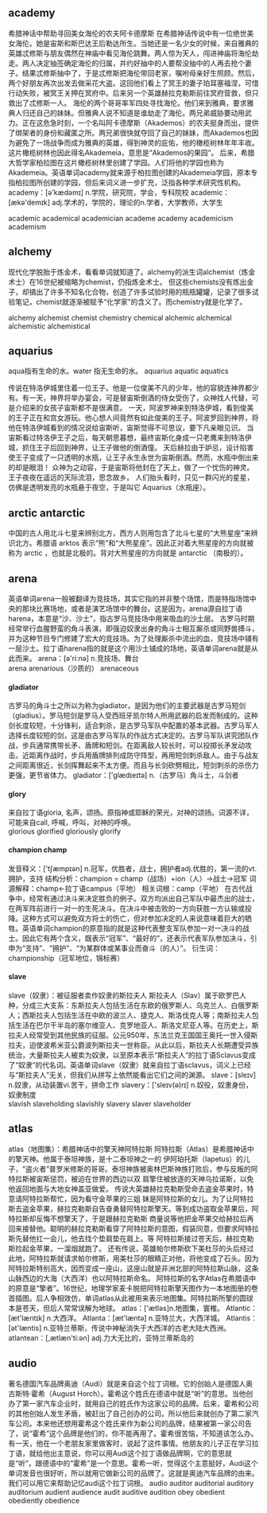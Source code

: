 ## academy 
希腊神话中帮助寻回美女海伦的农夫阿卡德摩斯
在希腊神话传说中有一位绝世美女海伦。她是宙斯和斯巴达王后勒达所生。当她还是一名少女的时候，来自雅典的英雄忒修斯与朋友偶然在神庙中看见海伦跳舞。两人惊为天人，闯进神庙将海伦劫走。两人决定抽签确定海伦的归属，并约好抽中的人要帮没抽中的人再去抢个妻子。结果忒修斯抽中了，于是忒修斯把海伦带回老家，嘱咐母亲好生照顾。然后，两个好朋友再次出发去做采花大盗。这回他们看上了冥王的妻子珀耳塞福涅，可惜行动失败，被冥王关押在冥府中。后来另一个英雄赫拉克勒斯前往冥府营救，但只救出了忒修斯一人。 海伦的两个哥哥率军四处寻找海伦。他们来到雅典，要求雅典人归还自己的妹妹。但雅典人说不知道是谁劫走了海伦。两兄弟威胁要动用武力。正在这危急时刻，一个名叫阿卡德摩斯（Akademos）的农夫挺身而出，提供了绑架者的身份和藏匿之所。两兄弟很快就夺回了自己的妹妹，而Akademos也因为避免了一场战争而成为雅典的英雄，得到神灵的庇佑，他的橄榄树林年年丰收。这片橄榄树林也因此得名Akademeia，意思是“Akademos的果园”。 后来，希腊大哲学家柏拉图在这片橄榄树林里创建了学园。人们将他的学园也称为Akademeia。英语单词academy就来源于柏拉图创建的Akademeia学园，原本专指柏拉图所创建的学园，但后来词义进一步扩充，泛指各种学术研究性机构。 academy：[ə'kædəmɪ] n.学院，研究院，学会，专科院校 academic：[ækə'demɪk] adj.学术的，学院的，理论的n.学者，大学教师，大学生

academic
academical
academician
academe academy
academicism academism

## alchemy
现代化学脱胎于炼金术，看看单词就知道了。alchemy的派生词alchemist（炼金术士）在16世纪被缩略为chemist，仍指炼金术士。
但这些chemists没有炼出金子，却搞出了许多不知名化合物，创造了许多试验时用的瓶瓶罐罐，记录了很多试验笔记，chemist就逐渐被赋予“化学家”的含义了。而chemistry就是化学了。

alchemy alchemist chemist chemistry chemical
alchemic alchemical alchemistic alchemistical


## aquarius
aqua指有生命的水。water 指无生命的水。
aquarius aquatic aquatics

传说在特洛伊城里住着一位王子。他是一位俊美不凡的少年，他的容貌连神界都少有。有一天，神界将举办宴会，可是替宙斯倒酒的侍女受伤了，众神找人代替，可是介绍来的女孩子宙斯都不是很满意。
一天，阿波罗神来到特洛伊城，看到俊美的王子正在和宫女游玩。他心想人间竟然有如此俊美的王子。阿波罗回到神界，将他在特洛伊城看到的情况说给宙斯听，宙斯觉得不可思议，要下凡亲眼见识。
当宙斯看过特洛伊王子之后，每天朝思暮想，最终宙斯化身成一只老鹰来到特洛伊城，抓住王子后回到神界，让王子做他的倒酒僮。
天后赫拉由于妒忌，设计陷害使王子变成了一只透明的水瓶，让王子永生永世为宙斯倒酒。然而，水瓶中倒出来的却是眼泪！
众神为之动容，于是宙斯将他封在了天上，做了一个忧伤的神灵。王子夜夜在遥远的天际流泪，思念故乡。
人们抬头看时，只见一群闪光的星星，仿佛是透明发亮的水瓶悬于夜空，于是叫它 Aquarius（水瓶座）。

## arctic  antarctic
中国的古人用北斗七星来辨别北方，西方人则用包含了北斗七星的“大熊星座”来辨识北方。希腊语 arktos 表示“熊”和“大熊星座”。因此正对着大熊星座的方向就被称为 arctic ，也就是北极的。背对大熊星座的方向就是 antarctic （南极的）。

## arena
英语单词arena一般被翻译为竞技场，其实它指的并非整个场馆，而是特指场馆中央的那块比赛场地，或者是演艺场馆中的舞台。这是因为，arena源自拉丁语harena，本意是“沙、沙土”，指古罗马竞技场中用来吸血的沙土层。 古罗马时期经常举行血腥野蛮的角斗表演，即强迫奴隶出身的角斗士相互厮杀或同野兽搏斗，并为这种节目专门修建了宏大的竞技场。为了处理厮杀中流出的血，竞技场中铺有一层沙土。拉丁语harena指的就是这个用沙土铺成的场地，英语单词arena就是从此而来。 arena：[ə'riːnə] n.竞技场、舞台  
arena arenarious（沙质的）  arenaceous  
#### gladiator  
古罗马的角斗士之所以为称为gladiator，是因为他们的主要武器是古罗马短剑（gladius）。罗马短剑是罗马人受西班牙凯尔特人所用武器的启发而制成的。这种剑长度较短，十分锋利，适合刺杀，是古罗马军队中配置的基本武器。古罗马军人选择长度较短的剑，这是由古罗马军队的作战方式决定的。古罗马军队讲究团队作战，步兵通常携带长矛、盾牌和短剑。在距离敌人较长时，可以投掷长矛发动攻击。近距离作战时，步兵用盾牌排列成防守阵型，再用短剑刺杀敌人。由于与战友之间距离很近，长剑挥舞起来不太方便。而且与长剑砍劈相比，短剑刺杀的杀伤力更强，更节省体力。 gladiator：['glædɪeɪtə] n.（古罗马）角斗士，斗剑者  
#### glory   
来自拉丁语gloria, 名声，颂扬。原指神或耶稣的荣光，对神的颂扬。词源不详，可能来自call, 呼喊，呼叫，对神的呼唤。  
glorious  glorified  gloriously  glorify  
#### champion champ  
发音释义：['tʃæmpɪən] n.冠军，优胜者，战士，拥护者adj.优胜的，第一流的vt.拥护，支持 结构分析：champion = champ（战场）+ion（人）→战士→冠军 词源解释：champ←拉丁语campus（平地） 相关词根：camp（平地） 在古代战争中，经常有通过决斗来决定胜负的例子。双方均派出自己军队中最杰出的战士，在两军阵前进行一对一的生死决斗。在决斗中被击败的一方向获胜一方认输或投降。这种方式可以避免双方将士的伤亡，但对参加决定的人来说意味着巨大的牺牲。英语单词champion的原意指的就是这种代表整支军队参加一对一决斗的战士。因此它有两个含义，既表示“冠军”、“最好的”，还表示代表军队参加决斗，引申为“支持”、“拥护”、“为某群体或某事业而奋斗（的人）”。 衍生词：championship（冠军地位，锦标赛）  
#### slave
slave（奴隶）：被征服者卖作奴隶的斯拉夫人
斯拉夫人（Slav）属于欧罗巴人种，分成三大支系：东斯拉夫人包括生活在东欧的俄罗斯人、乌克兰人、白俄罗斯人；西斯拉夫人包括生活在中欧的波兰人、捷克人、斯洛伐克人等；南斯拉夫人包括生活在巴尔干半岛的塞尔维亚人、克罗地亚人、斯洛文尼亚人等。在历史上，斯拉夫人经常受到其他民族的征服。公元950年，东法兰克王国国王奥托一世入侵斯拉夫，迫使波希米亚公爵波列斯拉夫一世称臣。从此以后，斯拉夫人长期遭受异族统治，大量斯拉夫人被卖为奴隶，以至原本表示“斯拉夫人”的拉丁语Sclavus变成了“奴隶”的代名词。英语单词slave（奴隶）就来自拉丁语sclavus，词义上已经与“斯拉夫人”无关，但我们从拼写上依然能看出它们之间的渊源。 slave：[sleɪv] n.奴隶，从动装置vi.苦干，拼命工作 slavery：['sleɪv(ə)rɪ] n.奴役，奴隶身份，奴隶制度  
slavish  slaveholding  slavishly  slavery  slaver  slaveholder

## atlas
atlas（地图集）：希腊神话中的擎天神阿特拉斯
阿特拉斯（Atlas）是希腊神话中的擎天神。他属于泰坦神族，是十二泰坦神之一的 伊阿珀托斯（Iapetus）的儿子，“盗火者”普罗米修斯的哥哥。泰坦神族被奥林巴斯神族打败后，参与反叛的阿特拉斯被宙斯惩罚，被迫在世界的西边以双 肩擎住被放逐的天神乌拉诺斯，以免他返回地面与大地女神盖亚做爱。 传说大英雄赫拉克勒斯受命去盗金苹果时，特意请阿特拉斯帮忙，因为看守金苹果的三姐 妹是阿特拉斯的女儿。为了让阿特拉斯去盗金苹果，赫拉克勒斯自告奋勇替阿特拉斯擎天。等到成功盗取金苹果后，阿特拉斯却反悔不想擎天了，于是跟赫拉克勒斯 商量说等他把金苹果交给赫拉后再回来接替他。聪明的赫拉克勒斯看穿了阿特拉斯的意图，假装同意，但要求阿特拉斯先替他扛一会儿，他去找个垫肩垫在肩上。等 阿特拉斯接过苍天后，赫拉克勒斯捡起金苹果，一溜烟就跑了。 还有传说，英雄帕尔修斯砍下美杜莎的头后经过此地，阿特拉斯就请求帕尔修斯，用美杜莎的眼睛正对他，将他变成了石头。因为阿特拉斯特别高大，因而变成一座山，这座山就是非洲北部的阿特拉斯山脉，这条山脉西边的大海（大西洋）也以阿特拉斯命名。 阿特拉斯的名字Atlas在希腊语中的原意是“擎者”。16世纪，地理学家麦卡脱把阿特拉斯擎天图作为一本地图册的卷首插图。后人争相效仿，单词atlas从此被用来表示地图集。阿特拉斯所擎的圆球本是苍天，但后人常常误解为地球。 atlas：['ætləs]n.地图集，寰椎。 Atlantic：[æt'læntɪk] n.大西洋。 Atlanta：[æt'læntə] n.亚特兰大，大西洋城。 Atlantis：[ət'læntis] n.亚特兰蒂斯，传说中神秘消失于大西洋的古老大陆大西洲。 atlantean：[,ætlæn'ti:ən] adj.力大无比的，亚特兰蒂斯岛的

## audio
著名德国汽车品牌奥迪（Audi）就是来自这个拉丁词根。它的创始人是德国人奥古斯特·霍希（August Horch）。霍希这个姓氏在德语中就是“听”的意思。当他创办了第一家汽车企业时，就用自己的姓氏作为这家公司的品牌。后来，霍希和公司的其他创始人发生矛盾，被赶出了自己创办的公司。所以他后来就创办了第二家汽车公司。本来他还想用霍希这个姓氏来作为新公司的品牌，结果被第一家公司告了，说“霍希”这个品牌是他们的，你不能再用了。霍希很苦恼，不知道该怎么办。  
有一天，他在一个老朋友家里做客时，说起了这件事情。他朋友的儿子正在学习拉丁语，就给他出主意说，你可以用Audi这个拉丁语做品牌啊，它的意思就是“听”，跟德语中的“霍希”是一个意思。霍希一听，觉得这个主意挺好，Audi这个单词发音也很好听，所以就用它做新公司的品牌了。这就是奥迪汽车品牌的由来。我们可以用它来帮助记忆audi这个拉丁词根。
audio auditor auditorial auditory auditorium audient audience audit auditive audition obey obedient obediently obedience